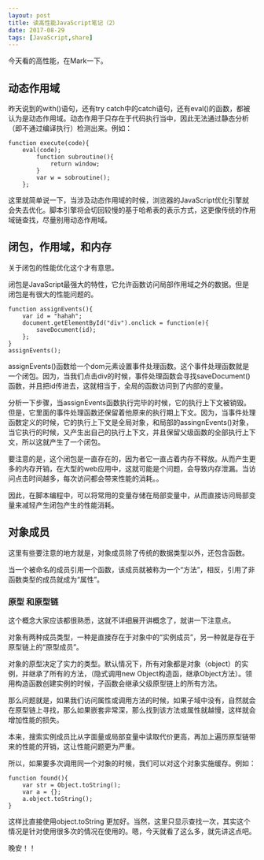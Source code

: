 ```yaml
---
layout: post
title: 读高性能JavaScript笔记（2）
date: 2017-08-29
tags: [JavaScript,share]
---
```


今天看的高性能，在Mark一下。

## 动态作用域

昨天说到的with()语句，还有try catch中的catch语句，还有eval()的函数，都被认为是动态作用域。动态作用于只存在于代码执行当中，因此无法通过静态分析（即不通过编译执行）检测出来。例如：
	
	function execute(code){
		eval(code);
			function subroutine(){
				return window;
			}
			var w = sobroutine();
		};
	
这里就简单说一下，当涉及动态作用域的时候，浏览器的JavaScript优化引擎就会失去优化。脚本引擎将会切回较慢的基于哈希表的表示方式，这更像传统的作用域链查找，尽量别用动态作用域。

## 闭包，作用域，和内存

关于闭包的性能优化这个才有意思。

闭包是JavaScript最强大的特性，它允许函数访问局部作用域之外的数据。但是闭包是有很大的性能问题的。

	function assignEvents(){
		var id = "hahah";
		document.getElementById("div").onclick = function(e){
			saveDocument(id);
		};
	}
	assignEvents();
assignEvents()函数给一个dom元素设置事件处理函数。这个事件处理函数就是一个闭包。因为，当我们点击div的时候，事件处理函数会寻找saveDocument()函数，并且把id传进去，这就相当于，全局的函数访问到了内部的变量。

分析一下步骤，当assignEvents函数执行完毕的时候，它的执行上下文被销毁。但是，它里面的事件处理函数还保留着他原来的执行期上下文。因为，当事件处理函数定义的时候，它的执行上下文是全局对象，和局部的assingnEvents()对象，当它执行的时候，又产生出自己的执行上下文，并且保留父级函数的全部执行上下文，所以这就产生了一个闭包。

要注意的是，这个闭包是一直存在的，因为者它一直占着内存不释放。从而产生更多的内存开销，在大型的web应用中，这就可能是个问题，会导致内存泄漏。当访问点击时间越多，每次访问都会带来性能的消耗。。

因此，在脚本编程中，可以将常用的变量存储在局部变量中，从而直接访问局部变量来减轻产生闭包产生的性能消耗。

## 对象成员

这里有些要注意的地方就是，对象成员除了传统的数据类型以外，还包含函数。

当一个被命名的成员引用一个函数，该成员就被称为一个“方法”，相反，引用了非函数类型的成员就成为“属性”。

### 原型 和原型链

这个概念大家应该都很熟悉，这就不详细展开讲概念了，就讲一下注意点。

对象有两种成员类型，一种是直接存在于对象中的“实例成员”，另一种就是存在于原型链上的“原型成员”。

对象的原型决定了实力的类型。默认情况下，所有对象都是对象（object）的实例，并继承了所有的方法，（隐式调用new Object构造函，继承Object方法）。领用构造函数创建实例的时候，子函数会继承父级原型链上的所有方法。

那么问题就是，如果我们访问属性或调用方法的时候，如果子域中没有，自然就会在原型链上寻找，那么如果嵌套非常深，那么找到该方法或属性就越慢，这样就会增加性能的损失。

本来，搜索实例成员比从字面量或局部变量中读取代价更高，再加上遍历原型链带来的性能的开销，这让性能问题更为严重。

所以，如果要多次调用同一个对象的时候，我们可以对这个对象实施缓存。例如：
	
	function found(){
		var str = Object.toString();
		var a = {};
		a.object.toString();
	}

这样比直接使用object.toString 更加好。当然，这里只显示查找一次，其实这个情况是针对使用很多次的情况在使用的。嗯，今天就看了这么多，就先讲这点吧。

晚安！！





